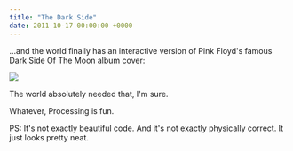 ```yaml
---
title: "The Dark Side"
date: 2011-10-17 00:00:00 +0000
---
```

...and the world finally has an interactive version of Pink Floyd's famous Dark Side Of The Moon album cover:

<a href="http://r-wos.org/processing/dark_side/">
<img src="http://r-wos.org/media/the_dark_side.png">
</a>

The world absolutely needed that, I'm sure.

Whatever, Processing is fun.


PS: It's not exactly beautiful code. And it's not exactly physically correct. It just looks pretty neat.
